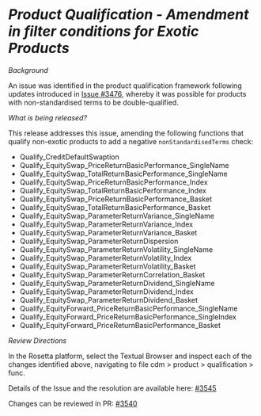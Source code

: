 # _Product Qualification - Amendment in filter conditions for Exotic Products_

_Background_

An issue was identified in the product qualification framework following updates introduced in [Issue #3476](https://github.com/finos/common-domain-model/issues/3476), whereby it was possible for products with non-standardised terms to be double-qualified. 

_What is being released?_

This release addresses this issue, amending the following functions that qualify non-exotic products to add a negative `nonStandardisedTerms` check:

* Qualify_CreditDefaultSwaption
* Qualify_EquitySwap_PriceReturnBasicPerformance_SingleName
* Qualify_EquitySwap_TotalReturnBasicPerformance_SingleName
* Qualify_EquitySwap_PriceReturnBasicPerformance_Index
* Qualify_EquitySwap_TotalReturnBasicPerformance_Index
* Qualify_EquitySwap_PriceReturnBasicPerformance_Basket
* Qualify_EquitySwap_TotalReturnBasicPerformance_Basket
* Qualify_EquitySwap_ParameterReturnVariance_SingleName
* Qualify_EquitySwap_ParameterReturnVariance_Index
* Qualify_EquitySwap_ParameterReturnVariance_Basket
* Qualify_EquitySwap_ParameterReturnDispersion
* Qualify_EquitySwap_ParameterReturnVolatility_SingleName
* Qualify_EquitySwap_ParameterReturnVolatility_Index
* Qualify_EquitySwap_ParameterReturnVolatility_Basket
* Qualify_EquitySwap_ParameterReturnCorrelation_Basket
* Qualify_EquitySwap_ParameterReturnDividend_SingleName
* Qualify_EquitySwap_ParameterReturnDividend_Index
* Qualify_EquitySwap_ParameterReturnDividend_Basket
* Qualify_EquityForward_PriceReturnBasicPerformance_SingleName
* Qualify_EquityForward_PriceReturnBasicPerformance_SingleIndex
* Qualify_EquityForward_PriceReturnBasicPerformance_Basket

_Review Directions_

In the Rosetta platform, select the Textual Browser and inspect each of the changes identified above, navigating to file cdm > product > qualification > func.

Details of the Issue and the resolution are available here: [#3545](https://github.com/finos/common-domain-model/issues/3545)

Changes can be reviewed in PR: [#3540](https://github.com/finos/common-domain-model/pull/3540)




